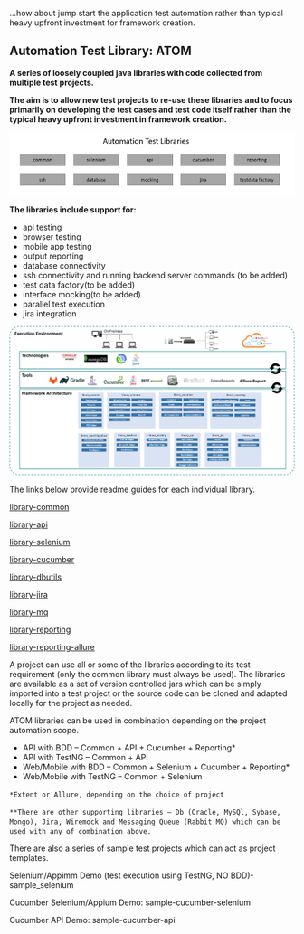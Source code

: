...how about jump start the application test automation rather than typical heavy upfront investment for framework creation. 

## Automation Test Library: ATOM

**A series of loosely coupled java libraries with code collected from multiple test projects.** 

**The aim is to allow new test projects to re-use these libraries and to focus primarily on developing the test cases and test code itself rather than the typical heavy upfront investment in framework creation.**

![](library-documentation/diagrams/library-all.PNG)



**The libraries include support for:**

- api testing
- browser testing
- mobile app testing
- output reporting
- database connectivity
- ssh connectivity and running backend server commands (to be added)
- test data factory(to be added)
- interface mocking(to be added)
- parallel test execution
- jira integration


![](library-documentation/diagrams/TAFArch.png)


The links below provide readme guides for each individual library.  

[library-common](library-documentation/library-common.md)

[library-api](library-documentation/library-api.md)

[library-selenium](library-documentation/library-selenium.md)

[library-cucumber](library-documentation/library-cucumber.md)

[library-dbutils](library-documentation/library-cucumber.md)

[library-jira](library-documentation/library-jira.md)

[library-mq](library-documentation/library-mq.md)

[library-reporting](library-documentation/library-reporting.md)

[library-reporting-allure](library-documentation/library-reporting_allure.md)

A project can use all or some of the libraries according to its test requirement (only the common library must always be used).  The libraries are available as a set of version controlled jars which can be simply imported into a test project or the source code can be cloned and adapted locally for the project as needed.

ATOM libraries can be used in combination depending on the project automation scope. 

* API with BDD – Common + API + Cucumber + Reporting*
* API with TestNG – Common + API
* Web/Mobile with BDD – Common + Selenium + Cucumber + Reporting*
* Web/Mobile with TestNG – Common + Selenium

`*Extent or Allure, depending on the choice of project`

```**There are other supporting libraries – Db (Oracle, MySQl, Sybase, Mongo), Jira, Wiremock and Messaging Queue (Rabbit MQ) which can be used with any of combination above.``` 


There are also a series of sample test projects which can act as project templates.

Selenium/Appimm Demo (test execution using TestNG, NO BDD)- sample_selenium

Cucumber Selenium/Appium Demo: sample-cucumber-selenium

Cucumber API Demo: sample-cucumber-api
